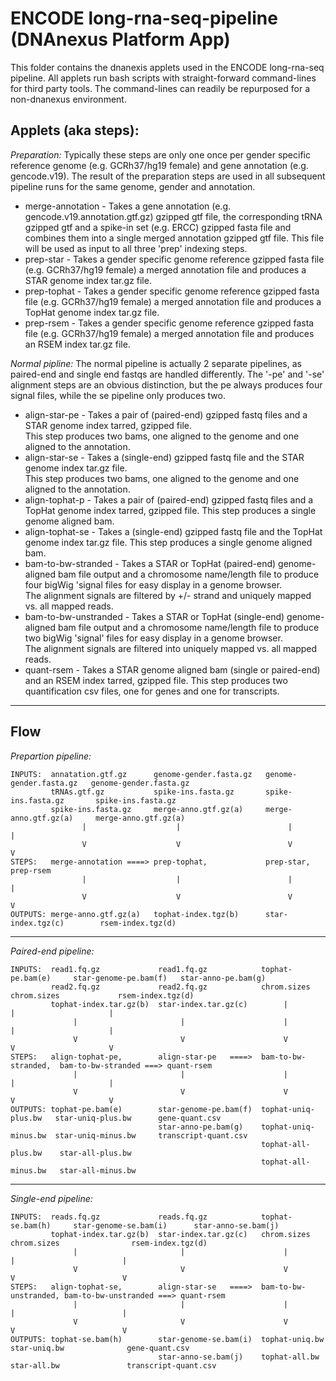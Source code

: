 # ENCODE long-rna-seq-pipeline (DNAnexus Platform App)

This folder contains the dnanexis applets used in the ENCODE long-rna-seq pipeline. All applets run 
bash scripts with straight-forward command-lines for third party tools.  The command-lines can readily 
be repurposed for a non-dnanexus environment.

## Applets (aka steps):
*Preparation:* Typically these steps are only one once per gender specific reference genome (e.g. GCRh37/hg19 female) and
             gene annotation (e.g. gencode.v19).  The result of the preparation steps are used in all subsequent pipeline 
             runs for the same genome, gender and annotation.
- merge-annotation - Takes a gene annotation (e.g. gencode.v19.annotation.gtf.gz) gzipped gtf file, the corresponding tRNA
                     gzipped gtf and a spike-in set (e.g. ERCC) gzipped fasta file and combines them into a single 
                     merged annotation gzipped gtf file.  This file will be used as input to all three 'prep' indexing
                     steps.
- prep-star        - Takes a gender specific genome reference gzipped fasta file (e.g. GCRh37/hg19 female) a merged
                     annotation file and produces a STAR genome index tar.gz file.
- prep-tophat      - Takes a gender specific genome reference gzipped fasta file (e.g. GCRh37/hg19 female) a merged
                     annotation file and produces a TopHat genome index tar.gz file.
- prep-rsem        - Takes a gender specific genome reference gzipped fasta file (e.g. GCRh37/hg19 female) a merged
                     annotation file and produces an RSEM index tar.gz file.

*Normal pipline:* The normal pipeline is actually 2 separate pipelines, as paired-end and single end fastqs are handled
                differently.  The '-pe' and '-se' alignment steps are an obvious distinction, but the pe always produces
                four signal files, while the se pipeline only produces two. 
- align-star-pe        - Takes a pair of (paired-end) gzipped fastq files and a STAR genome index tarred, gzipped file.  
                         This step produces two bams, one aligned to the genome and one aligned to the annotation.
- align-star-se        - Takes a (single-end) gzipped fastq file and the STAR genome index tar.gz file.  
                         This step produces two bams, one aligned to the genome and one aligned to the annotation.
- align-tophat-p       - Takes a pair of (paired-end) gzipped fastq files and a TopHat genome index tarred, gzipped file. 
                         This step produces a single genome aligned bam.
- align-tophat-se      - Takes a (single-end) gzipped fastq file and the TopHat genome index tar.gz file.
                         This step produces a single genome aligned bam.
- bam-to-bw-stranded   - Takes a STAR or TopHat (paired-end) genome-aligned bam file output and a chromosome 
                         name/length file to produce four bigWig 'signal files for easy display in a genome browser.  
                         The alignment signals are filtered by +/- strand and uniquely mapped vs. all mapped reads.
- bam-to-bw-unstranded - Takes a STAR or TopHat (single-end) genome-aligned bam file output and a chromosome 
                         name/length file to produce two bigWig 'signal' files for easy display in a genome browser.  
                         The alignment signals are filtered into uniquely mapped vs. all mapped reads.
- quant-rsem           - Takes a STAR genome aligned bam (single or paired-end) and an RSEM index tarred, gzipped file.
                         This step produces two quantification csv files, one for genes and one for transcripts.

---------
## Flow
*Prepartion pipeline:*
```
INPUTS:  annatation.gtf.gz      genome-gender.fasta.gz   genome-gender.fasta.gz   genome-gender.fasta.gz
         tRNAs.gtf.gz           spike-ins.fasta.gz       spike-ins.fasta.gz       spike-ins.fasta.gz
         spike-ins.fasta.gz     merge-anno.gtf.gz(a)     merge-anno.gtf.gz(a)     merge-anno.gtf.gz(a)
                |                    |                        |                        |
                V                    V                        V                        V
STEPS:   merge-annotation ====> prep-tophat,             prep-star,               prep-rsem
                |                    |                        |                        |
                V                    V                        V                        V
OUTPUTS: merge-anno.gtf.gz(a)   tophat-index.tgz(b)      star-index.tgz(c)        rsem-index.tgz(d)
```

---------
*Paired-end pipeline:*
```
INPUTS:  read1.fq.gz             read1.fq.gz            tophat-pe.bam(e)     star-genome-pe.bam(f)   star-anno-pe.bam(g)
         read2.fq.gz             read2.fq.gz            chrom.sizes          chrom.sizes             rsem-index.tgz(d)
         tophat-index.tar.gz(b)  star-index.tar.gz(c)        |                     |                     |
              |                       |                      |                     |                     |
              V                       V                      V                     V                     V
STEPS:   align-tophat-pe,        align-star-pe   ====>  bam-to-bw-stranded,  bam-to-bw-stranded ===> quant-rsem
              |                       |                      |                     |                     |
              V                       V                      V                     V                     V
OUTPUTS: tophat-pe.bam(e)        star-genome-pe.bam(f)  tophat-uniq-plus.bw   star-uniq-plus.bw      gene-quant.csv
                                 star-anno-pe.bam(g)    tophat-uniq-minus.bw  star-uniq-minus.bw     transcript-quant.csv
                                                        tophat-all-plus.bw    star-all-plus.bw
                                                        tophat-all-minus.bw   star-all-minus.bw
```

---------
*Single-end pipeline:*
```
INPUTS:  reads.fq.gz             reads.fq.gz            tophat-se.bam(h)     star-genome-se.bam(i)      star-anno-se.bam(j)
         tophat-index.tar.gz(b)  star-index.tar.gz(c)   chrom.sizes          chrom.sizes                rsem-index.tgz(d)
              |                       |                      |                     |                        |
              V                       V                      V                     V                        V
STEPS:   align-tophat-se,        align-star-se   ====>  bam-to-bw-unstranded, bam-to-bw-unstranded ===> quant-rsem
              |                       |                      |                     |                        |
              V                       V                      V                     V                        V
OUTPUTS: tophat-se.bam(h)        star-genome-se.bam(i)  tophat-uniq.bw        star-uniq.bw              gene-quant.csv
                                 star-anno-se.bam(j)    tophat-all.bw         star-all.bw               transcript-quant.csv
```


                                                         
